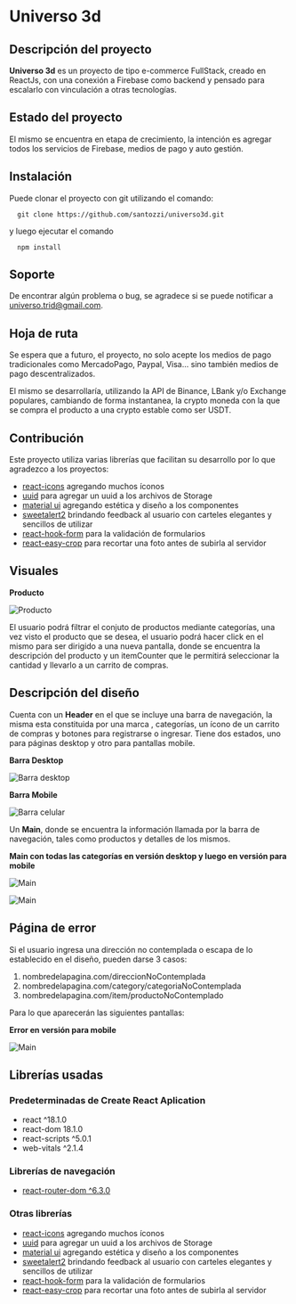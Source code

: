 # Universo 3d

## Descripción del proyecto
__Universo 3d__ es un proyecto de tipo e-commerce FullStack, creado en ReactJs, con una conexión a Firebase como backend y pensado para escalarlo con vinculación a otras tecnologías. 


## Estado del proyecto
El mismo se encuentra en etapa de crecimiento, la intención es agregar todos los servicios de Firebase, medios de pago y auto gestión.

## Instalación

Puede clonar el proyecto con git utilizando el comando:
```git 
  git clone https://github.com/santozzi/universo3d.git
 ```
y luego ejecutar el comando 

```git 
  npm install
 ```
## Soporte
De encontrar algún problema o bug, se agradece si se puede notificar a universo.trid@gmail.com.

## Hoja de ruta
Se espera que a futuro, el proyecto, no solo acepte los medios de pago tradicionales como MercadoPago, Paypal, Visa... sino también medios de pago descentralizados.

El mismo se desarrollaría, utilizando la API de Binance, LBank y/o Exchange populares, cambiando de forma instantanea, la crypto moneda con la que se compra el producto a una crypto estable como ser USDT.

## Contribución
Este proyecto utiliza varias librerías que facilitan su desarrollo por lo que agradezco a los proyectos:
* [react-icons](https://react-icons.github.io/react-icons) agregando muchos íconos
* [uuid](https://github.com/uuidjs/uuid) para agregar un uuid a los archivos de Storage
* [material ui](https://mui.com/) agregando estética y diseño a los componentes
* [sweetalert2](https://sweetalert2.github.io/) brindando feedback al usuario con carteles elegantes y sencillos de utilizar
* [react-hook-form](https://react-hook-form.com/) para la validación de formularios
* [react-easy-crop](https://valentinh.github.io/react-easy-crop/) para recortar una foto antes de subirla al servidor


## Visuales



__Producto__

![Producto](./src/images/readme/item.jpg)

El usuario podrá filtrar el conjuto de productos mediante categorías, una vez visto el producto que se desea, el usuario podrá hacer click en el mismo para ser dirigido a una nueva pantalla, donde se encuentra la descripción del producto y un itemCounter que le permitirá seleccionar la cantidad y llevarlo a un carrito de compras.

## Descripción del diseño
Cuenta con un __Header__ en el que se incluye una barra de navegación, la misma esta constituida por una marca , categorías, un ícono de un carrito de compras y botones para registrarse o ingresar.
Tiene dos estados, uno para páginas desktop y otro para pantallas mobile. 

__Barra Desktop__

![Barra desktop](./src/images/readme/navbar.png)

__Barra Mobile__

![Barra celular](./src/images/readme/barracelular.png)


Un __Main__,  donde se encuentra la información llamada por la barra de navegación, tales como productos y detalles de los mismos.

__Main con todas las categorías en versión desktop y luego en versión para mobile__

![Main](./src/images/readme/home.jpg)

![Main](./src/images/readme/homeMobile.png)



## Página de error
Si el usuario ingresa una dirección no contemplada o escapa de lo establecido en el diseño, pueden darse 3 casos:
1. nombredelapagina.com/direccionNoContemplada
2. nombredelapagina.com/category/categoriaNoContemplada
3. nombredelapagina.com/item/productoNoContemplado

Para lo que aparecerán las siguientes pantallas:

__Error en versión para mobile__

![Main](./src/images/readme/error.png)

## Librerías usadas
### Predeterminadas de Create React Aplication
*    react ^18.1.0
*    react-dom 18.1.0
*    react-scripts ^5.0.1
*    web-vitals ^2.1.4

### Librerías de navegación
*    [react-router-dom ^6.3.0](https://reactrouter.com/)

### Otras librerías

* [react-icons](https://react-icons.github.io/react-icons) agregando muchos íconos
* [uuid](https://github.com/uuidjs/uuid) para agregar un uuid a los archivos de Storage
* [material ui](https://mui.com/) agregando estética y diseño a los componentes
* [sweetalert2](https://sweetalert2.github.io/) brindando feedback al usuario con carteles elegantes y sencillos de utilizar
* [react-hook-form](https://react-hook-form.com/) para la validación de formularios
* [react-easy-crop](https://valentinh.github.io/react-easy-crop/) para recortar una foto antes de subirla al servidor





